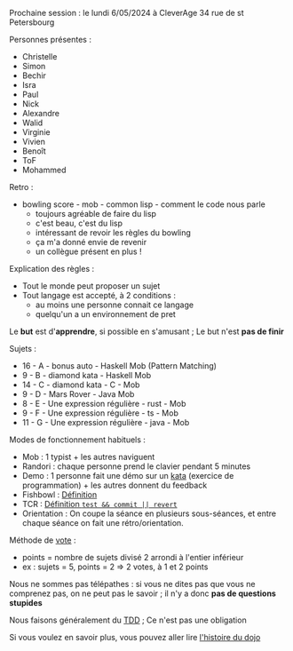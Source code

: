 Prochaine session : le lundi 6/05/2024  à CleverAge 34 rue de st Petersbourg 

Personnes présentes :
- Christelle
- Simon
- Bechir
- Isra
- Paul
- Nick
- Alexandre
- Walid
- Virginie
- Vivien
- Benoît
- ToF
- Mohammed

Retro :
- bowling score - mob - common lisp - comment le code nous parle
  - toujours agréable de faire du lisp  
  - c'est beau, c'est du lisp
  - intéressant de revoir les règles du bowling
  - ça m'a donné envie de revenir
  - un collègue présent en plus !

Explication des règles :
- Tout le monde peut proposer un sujet
- Tout langage est accepté, à 2 conditions :
  - au moins une personne connait ce langage
  - quelqu'un a un environnement de pret

Le **but** est d'**apprendre**, si possible en s'amusant ;
Le but n'est **pas de finir**

Sujets :
- 16 - A - bonus auto - Haskell Mob (Pattern Matching)
- 9 - B - diamond kata - Haskell Mob
- 14 - C - diamond kata - C - Mob
- 9 - D - Mars Rover - Java Mob
- 8 - E - Une expression régulière - rust - Mob
- 9 - F - Une expression régulière - ts - Mob
- 11 - G - Une expression régulière - java - Mob

Modes de fonctionnement habituels :
- Mob : 1 typist + les autres naviguent
- Randori : chaque personne prend le clavier pendant 5 minutes
- Demo : 1 personne fait une démo sur un [kata] (exercice de programmation) + les autres donnent du feedback
- Fishbowl : [Définition][fishbowl]
- TCR : [Définition `test && commit || revert`][tcr]
- Orientation : On coupe la séance en plusieurs sous-séances,
  et entre chaque séance on fait une rétro/orientation.

Méthode de [vote] :
- points = nombre de sujets divisé 2 arrondi à l'entier inférieur
- ex : sujets = 5, points = 2 => 2 votes, à 1 et 2 points

Nous ne sommes pas télépathes :
si vous ne dites pas que vous ne comprenez pas, on ne peut pas le savoir ;
il n'y a donc **pas de questions stupides**

Nous faisons généralement du [TDD][test_driven_development] ;
Ce n'est pas une obligation

Si vous voulez en savoir plus, vous pouvez aller lire [l'histoire du dojo]

[kata]: https://web.archive.org/web/20040423023001/http://www.pragprog.com/pragdave/Practices/CodeKata.rdoc
[fishbowl]: https://en.wikipedia.org/wiki/Fishbowl_%28conversation%29
[tcr]: https://medium.com/@kentbeck_7670/test-commit-revert-870bbd756864
[vote]: https://emmanuelpaatz.com/dojosurvey
[test_driven_development]: https://fr.wikipedia.org/wiki/Test_driven_development
[l'histoire du dojo]: https://github.com/dojo-developpement-paris/dojo-developpement-paris.github.io/blob/main/history.md
